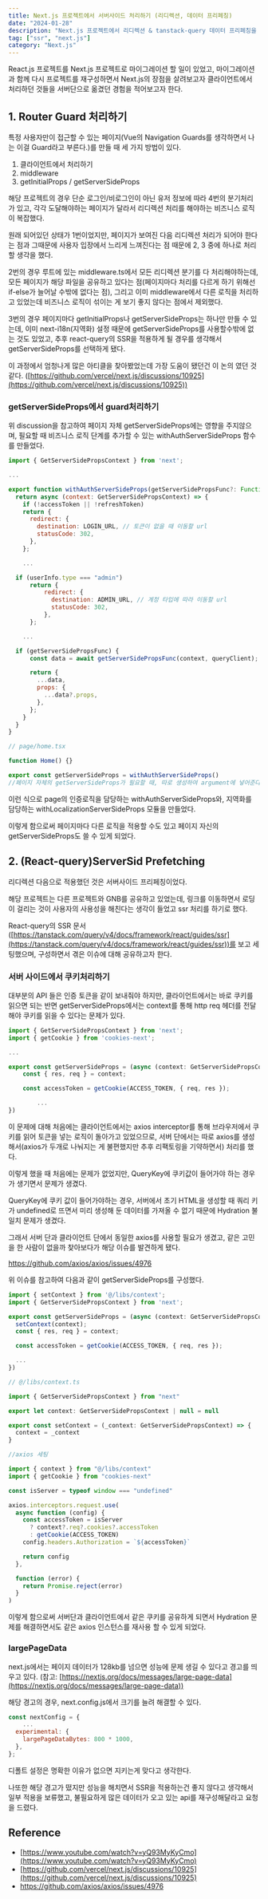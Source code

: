 ```yaml
---
title: Next.js 프로젝트에서 서버사이드 처리하기 (리디렉션, 데이터 프리페칭)
date: "2024-01-28"
description: "Next.js 프로젝트에서 리디렉션 & tanstack-query 데이터 프리페칭을 서버사이드에서 처리한 경험을 공유한다."
tag: ["ssr", "next.js"]
category: "Next.js"
---
```


React.js 프로젝트를 Next.js 프로젝트로 마이그레이션 할 일이 있었고,
마이그레이션과 함께 다시 프로젝트를 재구성하면서 Next.js의 장점을 살려보고자 클라이언트에서 처리하던 것들을 서버단으로 옮겼던 경험을 적어보고자 한다.

## 1. Router Guard 처리하기

특정 사용자만이 접근할 수 있는 페이지(Vue의 Navigation Guards를 생각하면서 나는 이걸 Guard라고 부른다.)를 만들 때 세 가지 방법이 있다.

1. 클라이언트에서 처리하기
2. middleware
3. getInitialProps / getServerSideProps

해당 프로젝트의 경우 단순 로그인/비로그인이 아닌 유저 정보에 따라 4번의 분기처리가 있고, 각각 도달해야하는 페이지가 달라서 리디렉션 처리를 해야하는 비즈니스 로직이 복잡했다.

원래 되어있던 상태가 1번이었지만, 페이지가 보여진 다음 리디렉션 처리가 되어야 한다는 점과 그때문에 사용자 입장에서 느리게 느껴진다는 점 때문에 2, 3 중에 하나로 처리할 생각을 했다.

2번의 경우 루트에 있는 middleware.ts에서 모든 리디렉션 분기를 다 처리해야하는데, 모든 페이지가 해당 파일을 공유하고 있다는 점(페이지마다 처리를 다르게 하기 위해선 if-else가 늘어날 수밖에 없다는 점), 그리고 이미 middleware에서 다른 로직을 처리하고 있었는데 비즈니스 로직이 섞이는 게 보기 좋지 않다는 점에서 제외했다.

3번의 경우 페이지마다 getInitialProps나 getServerSideProps는 하나만 만들 수 있는데, 이미 next-i18n(지역화) 설정 때문에 getServerSideProps를 사용할수밖에 없는 것도 있었고, 추후 react-query의 SSR을 적용하게 될 경우를 생각해서 getServerSideProps를 선택하게 됐다.

이 과정에서 엄청나게 많은 아티클을 찾아봤었는데 가장 도움이 됐던건 이 논의 였던 것 같다. ([https://github.com/vercel/next.js/discussions/10925](https://github.com/vercel/next.js/discussions/10925))

### getServerSideProps에서 guard처리하기

위 discussion을 참고하여 페이지 자체 getServerSideProps에는 영향을 주지않으며, 필요할 때 비즈니스 로직 단계를 추가할 수 있는 withAuthServerSideProps 함수를 만들었다.

```jsx
import { GetServerSidePropsContext } from 'next';

...

export function withAuthServerSideProps(getServerSidePropsFunc?: Function){
  return async (context: GetServerSidePropsContext) => {
    if (!accessToken || !refreshToken)
    return {
      redirect: {
        destination: LOGIN_URL, // 토큰이 없을 때 이동할 url
        statusCode: 302,
      },
    };

    ...

  if (userInfo.type === "admin")
      return {
          redirect: {
            destination: ADMIN_URL, // 계정 타입에 따라 이동할 url
            statusCode: 302,
          },
      };

    ...

  if (getServerSidePropsFunc) {
      const data = await getServerSidePropsFunc(context, queryClient);

	  return {
        ...data,
        props: {
          ...data?.props,
        },
      };
    }
  }
}

```

```jsx
// page/home.tsx

function Home() {}

export const getServerSideProps = withAuthServerSideProps()
//페이지 자체의 getServerSideProps가 필요할 때, 따로 생성하여 argument에 넣어준다.
```

이런 식으로 page의 인증로직을 담당하는 withAuthServerSideProps와, 지역화를 담당하는 withLocalizationServerSideProps 모듈을 만들었다.

이렇게 함으로써 페이지마다 다른 로직을 적용할 수도 있고 페이지 자신의 getServerSideProps도 쓸 수 있게 되었다.

## 2. (React-query)ServerSid Prefetching

리디렉션 다음으로 적용했던 것은 서버사이드 프리페칭이었다.

해당 프로젝트는 다른 프로젝트와 GNB를 공유하고 있었는데, 링크를 이동하면서 로딩이 걸리는 것이 사용자의 사용성을 해친다는 생각이 들었고 ssr 처리를 하기로 했다.

React-query의 SSR 문서([https://tanstack.com/query/v4/docs/framework/react/guides/ssr](https://tanstack.com/query/v4/docs/framework/react/guides/ssr))를 보고 세팅했으며, 구성하면서 겪은 이슈에 대해 공유하고자 한다.

### 서버 사이드에서 쿠키처리하기

대부분의 API 들은 인증 토큰을 같이 보내줘야 하지만, 클라이언트에서는 바로 쿠키를 읽으면 되는 반면 getServerSideProps에서는 context를 통해 http req 헤더를 전달해야 쿠키를 읽을 수 있다는 문제가 있다.

```jsx
import { GetServerSidePropsContext } from 'next';
import { getCookie } from 'cookies-next';

...

export const getServerSideProps = (async (context: GetServerSidePropsContext) => {
    const { res, req } = context;

    const accessToken = getCookie(ACCESS_TOKEN, { req, res });

		...
})
```

이 문제에 대해 처음에는 클라이언트에서는 axios interceptor를 통해 브라우저에서 쿠키를 읽어 토큰을 넣는 로직이 돌아가고 있었으므로, 서버 단에서는 따로 axios를 생성해서(axios가 두개로 나눠지는 게 불편했지만 추후 리팩토링을 기약하면서) 처리를 했다.

이렇게 했을 때 처음에는 문제가 없었지만, QueryKey에 쿠키값이 들어가야 하는 경우가 생기면서 문제가 생겼다.

QueryKey에 쿠키 값이 들어가야하는 경우, 서버에서 초기 HTML을 생성할 때 쿼리 키가 undefined로 뜨면서 미리 생성해 둔 데이터를 가져올 수 없기 때문에 Hydration 불일치 문제가 생겼다.

그래서 서버 단과 클라이언트 단에서 동일한 axios를 사용할 필요가 생겼고, 같은 고민을 한 사람이 없을까 찾아보다가 해당 이슈를 발견하게 됐다.

https://github.com/axios/axios/issues/4976

위 이슈를 참고하여 다음과 같이 getServerSideProps를 구성했다.

```jsx
import { setContext } from '@/libs/context';
import { GetServerSidePropsContext } from 'next';

export const getServerSideProps = (async (context: GetServerSidePropsContext) => {
  setContext(context);
  const { res, req } = context;

  const accessToken = getCookie(ACCESS_TOKEN, { req, res });

  ...
})

```

```jsx
// @/libs/context.ts

import { GetServerSidePropsContext } from "next"

export let context: GetServerSidePropsContext | null = null

export const setContext = (_context: GetServerSidePropsContext) => {
  context = _context
}
```

```jsx
//axios 세팅

import { context } from "@/libs/context"
import { getCookie } from "cookies-next"

const isServer = typeof window === "undefined"

axios.interceptors.request.use(
  async function (config) {
    const accessToken = isServer
      ? context?.req?.cookies?.accessToken
      : getCookie(ACCESS_TOKEN)
    config.headers.Authorization = `${accessToken}`

    return config
  },

  function (error) {
    return Promise.reject(error)
  }
)
```

이렇게 함으로써 서버단과 클라이언트에서 같은 쿠키를 공유하게 되면서 Hydration 문제를 해결하면서도 같은 axios 인스턴스를 재사용 할 수 있게 되었다.

### largePageData

next.js에서는 페이지 데이터가 128kb를 넘으면 성능에 문제 생길 수 있다고 경고를 띄우고 있다. (참고: [https://nextjs.org/docs/messages/large-page-data](https://nextjs.org/docs/messages/large-page-data))

해당 경고의 경우, next.config.js에서 크기를 늘려 해결할 수 있다.

```jsx
const nextConfig = {
	...
  experimental: {
    largePageDataBytes: 800 * 1000,
  },
};
```

디폴트 설정은 명확한 이유가 없으면 지키는게 맞다고 생각한다.

나또한 해당 경고가 떴지만 성능을 해치면서 SSR을 적용하는건 좋지 않다고 생각해서 일부 적용을 보류했고, 불필요하게 많은 데이터가 오고 있는 api를 재구성해달라고 요청을 드렸다.

## Reference

- [https://www.youtube.com/watch?v=yQ93MyKyCmo](https://www.youtube.com/watch?v=yQ93MyKyCmo)
- [https://github.com/vercel/next.js/discussions/10925](https://github.com/vercel/next.js/discussions/10925)
- https://github.com/axios/axios/issues/4976
